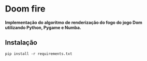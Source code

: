 # Doom fire

#### Implementação do algoritmo de renderização do fogo do jogo Dom utilizando Python, Pygame e Numba.

## Instalação 
<code>pip install -r requirements.txt</code>

